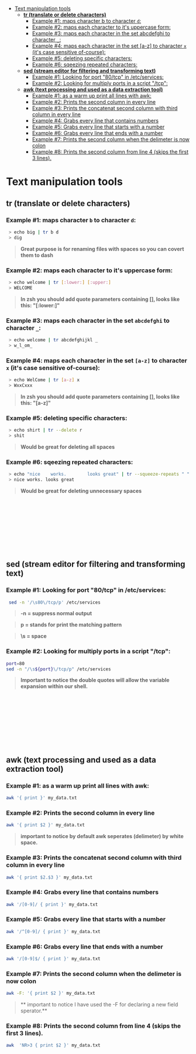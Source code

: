 <!--ts-->
   * [Text manipulation tools](#text-manipulation-tools)
      * [<strong>tr (translate or delete characters)</strong>](#tr-translate-or-delete-characters)
         * [Example #1: maps character b to character <code>d</code>:](#example-1-maps-character-b-to-character-d)
         * [Example #2: maps each character to it's uppercase form:](#example-2-maps-each-character-to-its-uppercase-form)
         * [Example #3: maps each character in the set abcdefghi to character <code>_</code>:](#example-3-maps-each-character-in-the-set-abcdefghi-to-character-_)
         * [Example #4: maps each character in the set [a-z] to character <code>x</code> (it's case sensitive of-course):](#example-4-maps-each-character-in-the-set-a-z-to-character-x-its-case-sensitive-of-course)
         * [Example #5: deleting specific characters:](#example-5-deleting-specific-characters)
         * [Example #6: sqeezing repeated characters:](#example-6-sqeezing-repeated-characters)
      * [<strong>sed (stream editor for filtering and transforming text)</strong>](#sed-stream-editor-for-filtering-and-transforming-text)
         * [Example #1: Looking for port "80/tcp" in /etc/services:](#example-1-looking-for-port-80tcp-in-etcservices)
         * [Example #2: Looking for multiply ports in a script "/tcp":](#example-2-looking-for-multiply-ports-in-a-script-tcp)
      * [<strong>awk (text processing and used as a data extraction tool)</strong>](#awk-text-processing-and-used-as-a-data-extraction-tool)
         * [Example #1: as a warm up print all lines with awk:](#example-1-as-a-warm-up-print-all-lines-with-awk)
         * [Example #2: Prints the second column in every line](#example-2-prints-the-second-column-in-every-line)
         * [Example #3: Prints the concatenat second column with third column in every line](#example-3-prints-the-concatenat-second-column-with-third-column-in-every-line)
         * [Example #4: Grabs every line that contains numbers](#example-4-grabs-every-line-that-contains-numbers)
         * [Example #5: Grabs every line that starts with a number](#example-5-grabs-every-line-that-starts-with-a-number)
         * [Example #6: Grabs every line that ends with a number](#example-6-grabs-every-line-that-ends-with-a-number)
         * [Example #7: Prints the second column when the delimeter is now colon](#example-7-prints-the-second-column-when-the-delimeter-is-now-colon)
         * [Example #8: Prints the second column from line 4 (skips the first 3 lines).](#example-8-prints-the-second-column-from-line-4-skips-the-first-3-lines)

<!-- Added by: gil_diy, at: 2018-07-27T18:03+03:00 -->

<!--te-->

# Text manipulation tools

## **tr (translate or delete characters)**
### Example #1: maps character `b` to character `d`:
```bash
 > echo big | tr b d
 > dig
```
> **Great purpose is for renaming files with spaces so you can covert them to dash**

### Example #2: maps each character to it's uppercase form:
```bash
 > echo welcome | tr [:lower:] [:upper:]
 > WELCOME
```
> **In zsh you should add quote parameters containing [], looks like this: "[:lower:]"**

### Example #3: maps each character in the set `abcdefghi` to character `_`:
```bash
 > echo welcome | tr abcdefghijkl _
 > w_l_om_
```

### Example #4: maps each character in the set `[a-z]` to character `x` (it's case sensitive of-course):
```bash
 > echo WelCome | tr [a-z] x
 > WxxCxxx
```
> **In zsh you should add quote parameters containing [], looks like this: "[a-z]"**

### Example #5: deleting specific characters:
```bash
 > echo shirt | tr --delete r
 > shit
```
> **Would be great for deleting all spaces**

### Example #6: sqeezing repeated characters:
```bash
 > echo "nice    works.        looks great" | tr --squeeze-repeats " "
 > nice works. looks great
```
> **Would be great for deleting unnecessary spaces**

<br/>
<br/>
<br/>
<br/>
<br/>
<br/>
<br/>
<br/>

## **sed (stream editor for filtering and transforming text)**

### Example #1: Looking for port "80/tcp" in /etc/services:

```bash
 sed -n '/\s80\/tcp/p' /etc/services
```

>**-n = suppress normal output&nbsp;**

>**p = stands for print the matching pattern&nbsp;**

>**\s  = space&nbsp;**


### Example #2: Looking for multiply ports in a script "/tcp":

```bash
port=80
sed -n "/\s${port}\/tcp/p" /etc/services
```

 > **Important to notice the double quotes will allow the variable expansion within our shell.**

<br/>
<br/>
<br/>
<br/>
<br/>
<br/>
<br/>
<br/>

## **awk (text processing and used as a data extraction tool)**
### Example #1: as a warm up print all lines with awk:
```bash
awk '{ print }' my_data.txt
```
### Example #2: Prints the second column in every line
```bash
awk '{ print $2 }' my_data.txt
```
 > **important to notice by default awk seperates (delimeter) by white space.**

### Example #3: Prints the concatenat second column with third column in every line

```bash
awk '{ print $2.$3 }' my_data.txt
```

### Example #4: Grabs every line that contains numbers

```bash
awk '/[0-9]/ { print }' my_data.txt
```

### Example #5: Grabs every line that starts with a number

```bash
awk '/^[0-9]/ { print }' my_data.txt
```

### Example #6: Grabs every line that ends with a number

```bash
awk '/[0-9]$/ { print }' my_data.txt
```
### Example #7: Prints the second column when the delimeter is now colon

```bash
awk -F: '{ print $2 }' my_data.txt
```
> ** important to notice I have used the -F for declaring a new field sperator.**

### Example #8: Prints the second column from line 4 (skips the first 3 lines).

```bash
awk  'NR>3 { print $2 }' my_data.txt
```
